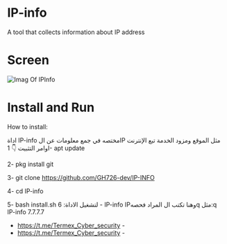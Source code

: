 # IP-info
A tool that collects information about IP address

# Screen
![Imag Of IPInfo](https://i.ibb.co/SRcgq3R/IMG.jpg)

# Install and Run
How to install:

اداة IP-info مختصه في جمع معلومات عن الIP مثل الموقع ومزود الخدمة تبع الإنترنت
اوامر التثبيت 👇
1- apt update

2- pkg install git

3- git clone https://github.com/GH726-dev/IP-INFO

4- cd IP-info

5- bash install.sh
لتشغيل الاداة:
6 - IP-info IPوهنا تكتب ال 
المراد فحصهq
مثل:q
IP-info 7.7.7.7

- https://t.me/Termex_Cyber_security -
- https://t.me/Termex_Cyber_security -
